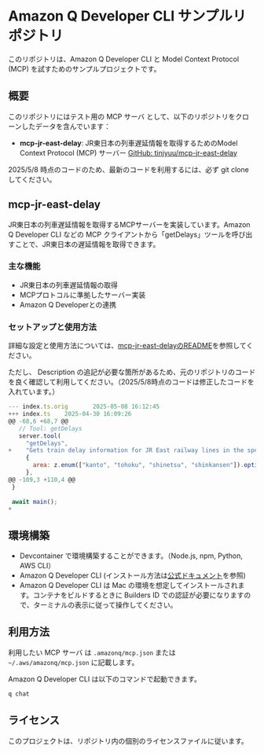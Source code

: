 # Amazon Q Developer CLI サンプルリポジトリ

このリポジトリは、Amazon Q Developer CLI と Model Context Protocol (MCP) を試すためのサンプルプロジェクトです。

## 概要

このリポジトリにはテスト用の MCP サーバ として、以下のリポジトリをクローンしたデータを含んでいます：

- **mcp-jr-east-delay**: JR東日本の列車遅延情報を取得するためのModel Context Protocol (MCP) サーバー [GitHub: tinjyuu/mcp-jr-east-delay](https://github.com/tinjyuu/mcp-jr-east-delay/tree/main)

2025/5/8 時点のコードのため、最新のコードを利用するには、必ず git clone してください。

## mcp-jr-east-delay 

JR東日本の列車遅延情報を取得するMCPサーバーを実装しています。Amazon Q Developer CLI などの MCP クライアントから「getDelays」ツールを呼び出すことで、JR東日本の遅延情報を取得できます。

### 主な機能

- JR東日本の列車遅延情報の取得
- MCPプロトコルに準拠したサーバー実装
- Amazon Q Developerとの連携

### セットアップと使用方法

詳細な設定と使用方法については、[mcp-jr-east-delayのREADME](./mcp-jr-east-delay/README.md)を参照してください。

ただし、 Description の追記が必要な箇所があるため、元のリポジトリのコードを良く確認して利用してください。（2025/5/8時点のコードは修正したコードを入れています。） 

```JavaScript
--- index.ts.orig       2025-05-08 16:12:45
+++ index.ts    2025-04-30 16:09:26
@@ -68,6 +68,7 @@
   // Tool: getDelays
   server.tool(
     "getDelays",
+    "Gets train delay information for JR East railway lines in the specified area",
     {
       area: z.enum(["kanto", "tohoku", "shinetsu", "shinkansen"]).optional(),
     },
@@ -109,3 +110,4 @@
 }
 
 await main(); 
+
```

## 環境構築

- Devcontainer で環境構築することができます。（Node.js, npm, Python, AWS CLI）
- Amazon Q Developer CLI (インストール方法は[公式ドキュメント](https://docs.aws.amazon.com/amazonq/latest/qdeveloper-ug/setup-dev-cli.html)を参照)
- Amazon Q Developer CLI は Mac の環境を想定してインストールされます。コンテナをビルドするときに Builders ID での認証が必要になりますので、ターミナルの表示に従って操作してください。

## 利用方法

利用したい MCP サーバ は `.amazonq/mcp.json` または `~/.aws/amazonq/mcp.json` に記載します。

Amazon Q Developer CLI は以下のコマンドで起動できます。

```bash
q chat
```

## ライセンス

このプロジェクトは、リポジトリ内の個別のライセンスファイルに従います。 
